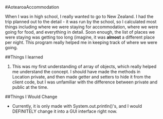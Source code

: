 #AotearoaAccommodation 

When I was in high school, I really wanted to go to New Zealand. I had the trip planned out to the detail - it was run by the school, so I calculated most things including where we were staying for accommodation, where we were going for food, and everything in detail. Soon enough, the list of places we were staying was getting too long (imagine, it was **almost** a different place per night. This program really helped me in keeping track of where we were going. 

##Things I learned 
 1. This was my first understanding of array of objects, which really helped me understand the concept. I should have made the methods in Location private, and then made getter and setters to hide it from the client code, but I was unfamiliar with the difference between private and public at the time. 


##Things I Would Change 
 + Currently, it is only made with System.out.println()'s, and I would DEFINITELY change it into a GUI interface right now. 
